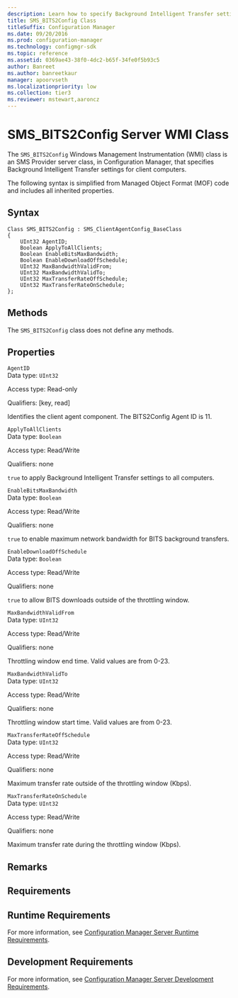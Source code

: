 ```yaml
---
description: Learn how to specify Background Intelligent Transfer settings for client computers using SMS_BITS2Config class.
title: SMS_BITS2Config Class
titleSuffix: Configuration Manager
ms.date: 09/20/2016
ms.prod: configuration-manager
ms.technology: configmgr-sdk
ms.topic: reference
ms.assetid: 0369ae43-38f0-4dc2-b65f-34fe0f5b93c5
author: Banreet
ms.author: banreetkaur
manager: apoorvseth
ms.localizationpriority: low
ms.collection: tier3
ms.reviewer: mstewart,aaroncz 
---
```

# SMS_BITS2Config Server WMI Class
The `SMS_BITS2Config` Windows Management Instrumentation (WMI) class is an SMS Provider server class, in Configuration Manager, that specifies Background Intelligent Transfer settings for client computers.  

 The following syntax is simplified from Managed Object Format (MOF) code and includes all inherited properties.  

## Syntax  

```  
Class SMS_BITS2Config : SMS_ClientAgentConfig_BaseClass  
{  
    UInt32 AgentID;  
    Boolean ApplyToAllClients;  
    Boolean EnableBitsMaxBandwidth;  
    Boolean EnableDownloadOffSchedule;  
    UInt32 MaxBandwidthValidFrom;  
    UInt32 MaxBandwidthValidTo;  
    UInt32 MaxTransferRateOffSchedule;  
    UInt32 MaxTransferRateOnSchedule;  
};  
```  

## Methods  
 The `SMS_BITS2Config` class does not define any methods.  

## Properties  
 `AgentID`  
 Data type: `UInt32`  

 Access type: Read-only  

 Qualifiers: [key, read]  

 Identifies the client agent component. The BITS2Config Agent ID is 11.  

 `ApplyToAllClients`  
 Data type: `Boolean`  

 Access type: Read/Write  

 Qualifiers: none  

 `true` to apply Background Intelligent Transfer settings to all computers.  

 `EnableBitsMaxBandwidth`  
 Data type: `Boolean`  

 Access type: Read/Write  

 Qualifiers: none  

 `true` to enable maximum network bandwidth for BITS background transfers.  

 `EnableDownloadOffSchedule`  
 Data type: `Boolean`  

 Access type: Read/Write  

 Qualifiers: none  

 `true` to allow BITS downloads outside of the throttling window.  

 `MaxBandwidthValidFrom`  
 Data type: `UInt32`  

 Access type: Read/Write  

 Qualifiers: none  

 Throttling window end time. Valid values are from 0-23.  

 `MaxBandwidthValidTo`  
 Data type: `UInt32`  

 Access type: Read/Write  

 Qualifiers: none  

 Throttling window start time. Valid values are from 0-23.  

 `MaxTransferRateOffSchedule`  
 Data type: `UInt32`  

 Access type: Read/Write  

 Qualifiers: none  

 Maximum transfer rate outside of the throttling window (Kbps).  

 `MaxTransferRateOnSchedule`  
 Data type: `UInt32`  

 Access type: Read/Write  

 Qualifiers: none  

 Maximum transfer rate during the throttling window (Kbps).  

## Remarks  

## Requirements  

## Runtime Requirements  
 For more information, see [Configuration Manager Server Runtime Requirements](../../../../../develop/core/reqs/server-runtime-requirements.md).  

## Development Requirements  
 For more information, see [Configuration Manager Server Development Requirements](../../../../../develop/core/reqs/server-development-requirements.md).
